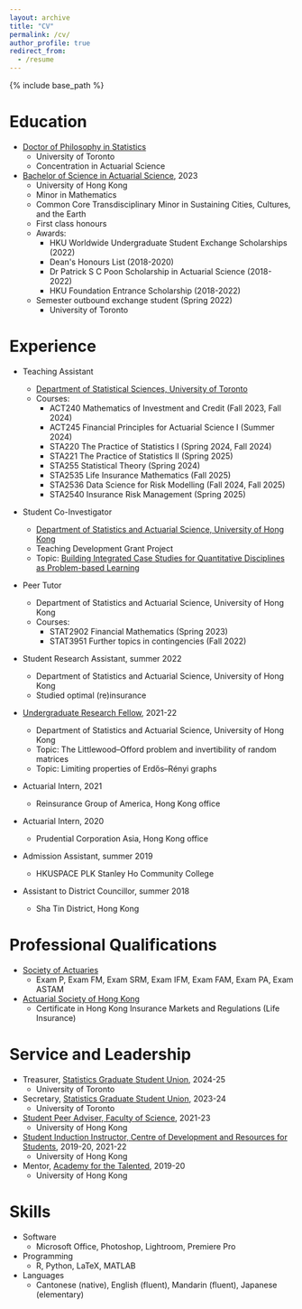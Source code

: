 ```yaml
---
layout: archive
title: "CV"
permalink: /cv/
author_profile: true
redirect_from:
  - /resume
---
```


{% include base_path %}

Education
======
* [Doctor of Philosophy in Statistics](https://www.statistics.utoronto.ca/graduate/phd-program-requirements)
  * University of Toronto
  * Concentration in Actuarial Science
* [Bachelor of Science in Actuarial Science](https://saasweb.hku.hk/programme/as.php), 2023
  * University of Hong Kong
  * Minor in Mathematics
  * Common Core Transdisciplinary Minor in Sustaining Cities, Cultures, and the Earth
  * First class honours
  * Awards:
    * HKU Worldwide Undergraduate Student Exchange Scholarships (2022)
    * Dean's Honours List (2018-2020)
    * Dr Patrick S C Poon Scholarship in Actuarial Science (2018-2022)
    * HKU Foundation Entrance Scholarship (2018-2022)
  * Semester outbound exchange student (Spring 2022)
    * University of Toronto

Experience
======
* Teaching Assistant
  * [Department of Statistical Sciences, University of Toronto](https://www.statistics.utoronto.ca/)
  * Courses:
    * ACT240 Mathematics of Investment and Credit (Fall 2023, Fall 2024)
    * ACT245 Financial Principles for Actuarial Science I (Summer 2024)
    * STA220 The Practice of Statistics I  (Spring 2024, Fall 2024)
    * STA221 The Practice of Statistics II (Spring 2025)
    * STA255 Statistical Theory (Spring 2024)
    * STA2535 Life Insurance Mathematics (Fall 2025)
    * STA2536 Data Science for Risk Modelling (Fall 2024, Fall 2025)
    * STA2540 Insurance Risk Management (Spring 2025)

* Student Co-Investigator
  * [Department of Statistics and Actuarial Science, University of Hong Kong](https://saasweb.hku.hk/)
  * Teaching Development Grant Project
  * Topic: [Building Integrated Case Studies for Quantitative Disciplines as Problem-based Learning](https://tdg.hku.hk/hub/#/project/64ca1cbfcccd9f06ce5fa3c5)

* Peer Tutor
  * Department of Statistics and Actuarial Science, University of Hong Kong
  * Courses:
    * STAT2902 Financial Mathematics (Spring 2023)
    * STAT3951 Further topics in contingencies (Fall 2022)

* Student Research Assistant, summer 2022
  * Department of Statistics and Actuarial Science, University of Hong Kong
  * Studied optimal (re)insurance

* [Undergraduate Research Fellow](https://tl.hku.hk/urfp/), 2021-22
  * Department of Statistics and Actuarial Science, University of Hong Kong
  * Topic: The Littlewood–Offord problem and invertibility of random matrices
  * Topic: Limiting properties of Erdős–Rényi graphs

* Actuarial Intern, 2021
  * Reinsurance Group of America, Hong Kong office

* Actuarial Intern, 2020
  * Prudential Corporation Asia, Hong Kong office

* Admission Assistant, summer 2019
  * HKUSPACE PLK Stanley Ho Community College

* Assistant to District Councillor, summer 2018
  * Sha Tin District, Hong Kong

Professional Qualifications
======
* [Society of Actuaries](https://www.soa.org/)
  * Exam P, Exam FM, Exam SRM, Exam IFM, Exam FAM, Exam PA, Exam ASTAM
* [Actuarial Society of Hong Kong](https://www.actuaries.org.hk/)
  * Certificate in Hong Kong Insurance Markets and Regulations (Life Insurance)

Service and Leadership
======
* Treasurer, [Statistics Graduate Student Union](https://sgsu-uoft.github.io/), 2024-25
  * University of Toronto
* Secretary, [Statistics Graduate Student Union](https://sgsu-uoft.github.io/), 2023-24
  * University of Toronto
* [Student Peer Adviser, Faculty of Science](https://www.scifac.hku.hk/current/ug/academic/aa), 2021-23
  * University of Hong Kong
* [Student Induction Instructor, Centre of Development and Resources for Students](https://w2.cedars.hku.hk/c/induction/), 2019-20, 2021-22
  * University of Hong Kong
* Mentor, [Academy for the Talented](https://talented.hku.hk/), 2019-20
  * University of Hong Kong

Skills
======
* Software
  * Microsoft Office, Photoshop, Lightroom, Premiere Pro
* Programming
  * R, Python, LaTeX, MATLAB
* Languages
  * Cantonese (native), English (fluent), Mandarin (fluent), Japanese (elementary)